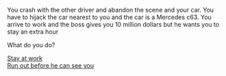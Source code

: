 You crash with the other driver and abandon the scene and your car. You have to hijack the car nearest to you and the car is a Mercedes c63. You arrive to work and the boss gives you 10 million dollars but he wants you to stay an extra hour

What do you do? 

[Stay at work](stay-at-work.md)  
[Run out before he can see you](run-away-md)

